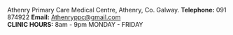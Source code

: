 
Athenry Primary Care Medical Centre, Athenry, Co. Galway. **Telephone:** 091 874922 **Email:** Athenryppc@gmail.com  
**CLINIC HOURS:** 8am - 9pm MONDAY - FRIDAY
